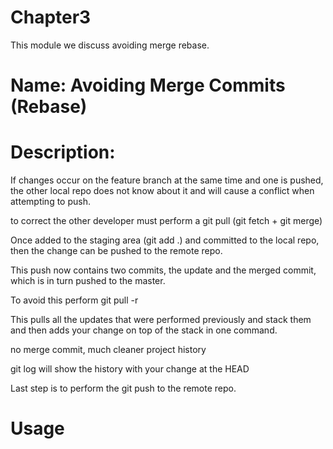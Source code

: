 # Chapter3
This module we discuss avoiding merge rebase.

# Name: Avoiding Merge Commits (Rebase)

# Description: 

If changes occur on the feature branch at the same time and one is pushed, the other local repo does not know about it and will cause a conflict when attempting to push.

to correct the other developer must perform a git pull (git fetch + git merge)

Once added to the staging area (git add .) and committed to the local repo, then the change can be pushed to the remote repo.

This push now contains two commits, the update and the merged commit, which is in turn pushed to the master.

To avoid this perform git pull -r

This pulls all the updates that were performed previously and stack them and then adds your change on top of the stack in one command.

no merge commit, much cleaner project history

git log will show the history with your change at the HEAD

Last step is to perform the git push to the remote repo.








# Usage



